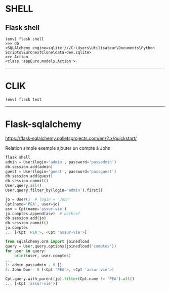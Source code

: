 # SHELL
## Flask shell

    (env) flask shell
    >>> db
    <SQLAlchemy engine=sqlite:///C:\Users\Utilisateur\Documents\Python Scripts\EuronextClone\data-dev.sqlite>
    >>> Action
    <class 'appEuro.models.Action'>

---
# CLIK

    (env) flask test

---
# Flask-sqlalchemy

https://flask-sqlalchemy.palletsprojects.com/en/2.x/quickstart/

Relation simple
exemple ajouter un compte à John
```Python
flask shell
admin = User(login='admin', password='passadmin')
db.session.add(admin)
guest = User(login='guest', password='passguest')
db.session.add(guest)
db.session.commit()
User.query.all()
User.query.filter_by(login='admin').first()

jo = User()  # login = 'John'
Cpt(name='PEA', user=jo)
asv = Cpt(name='assur-vie')
jo.comptes.append(asv)  # backref
db.session.add(jo)
db.session.commit()
jo.comptes
... [<Cpt 'PEA'>, <Cpt 'assur-vie'>]
```
```Python
from sqlalchemy.orm import joinedload
query = User.query.options(joinedload('comptes'))
for user in query:
    print(user, user.comptes)
...
1: admin passadmin - 0 []
2: John Doe - 0 [<Cpt 'PEA'>, <Cpt 'assur-vie'>]

Cpt.query.with_parent(jo).filter(Cpt.name != 'PEA').all()
... [<Cpt 'assur-vie'>]
```
